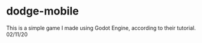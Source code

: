 # dodge-mobile
This is a simple game I made using Godot Engine, according to their tutorial. 02/11/20 

